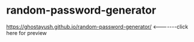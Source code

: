 # random-password-generator


https://ghostayush.github.io/random-password-generator/   <-------click here for preview
